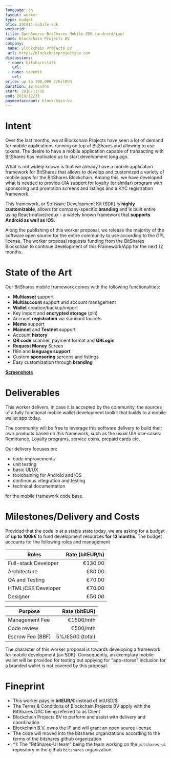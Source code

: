 ```yaml
---
language: en
layout: worker
type: budget
bfid: 201811-mobile-sdk
workerid:
title: OpenSource BitShares Mobile SDK (android/ios)
name: Blockchain Projects BV
company:
 name: Blockchain Projects BV
 url: http://blockchainprojectsbv.com
discussions:
 - name: bitsharestalk
   url:
 - name: steemit
   url:
price: up to 100,000 €/bitEUR
duration: 12 months
start: 2018/11/15
end: 2019/12/31
paymentaccount: blockchain-bv
---
```


# Intent

Over the last months, we at Blockchain Projects have seen a lot of demand for mobile applications running on top of
BitShares and allowing to use tokens. The desire to have a mobile application capable of transacting with BitShares has
motivated us to start development long ago.

What is not widely known is that we already have a mobile application framework for BitShares that allows to develop and
customized a variety of mobile apps for the BitShares Blockchain. Among this, we have developed what is needed to
provide UIA support for loyalty (or similar) program with sponsoring and promotion screens and listings and a KYC
registration framework.

This framework, or Software Development Kit (SDK) is **highly customizable**, allows for company-specific **branding**
and is built entire using React-native/redux - a widely known framework that **supports Android as well as iOS**.

Along the publishing of this worker proposal, we release the majority of the software open source for the entire
community to use according to the GPL license. The worker proposal requests funding from the BitShares Blockchain to
continue development of this Framework/App for the next 12 months.

# State of the Art

Our BitShares mobile framework comes with the following functionalities:

* **Multiasset** support
* **Multiaccount** support and account management
* **Wallet** creation/backup/import
* Key import and **encrypted storage** (pin)
* Account **registration** via standard faucets
* **Memo** support
* **Mainnet** and **Testnet** support
* Account **history**
* **QR code** scanner, payment format and **QRLogin**
* **Request Money** Screen
* I18n and **language support**
* Custom **sponsoring** screens and listings
* Easy customization through **branding**

**[Screenshots](2018-10-mobile-sdk/)**

# Deliverables

This worker delivers, in case it is accepted by the community, the sources of a fully functional mobile wallet
development toolkit that builds to a mobile wallet app today.

The community will be free to leverage this software delivery to build their own products based on this framework, such
as the usual UIA use-cases: Remittance, Loyalty programs, service coins, prepaid cards etc.

Our delivery focuses on:
* code improvements
* unit testing
* basic UI/UX
* toolchaining for Android and iOS
* continuous integration and testing
* technical documentation

for the mobile framework code base.

# Milestones/Delivery and Costs

Provided that the code is at a stable state today, we are asking for a budget of **up to 100k€** to fund development
resources **for 12 months**. The budget accounts for the following roles and management

| Roles                          | Rate (bitEUR/h)  | 
| ------------------------------ | ---------------: | 
| Full-stack Developer           | €130.00          | 
| Architecture                   | €80.00           | 
| QA and Testing                 | €70.00           | 
| HTML/CSS Developer             | €70.00           | 
| Designer                       | €50.00           | 

| Purpose                        | Rate (bitEUR)    | 
| ------------------------------ | ---------------: | 
| Management Fee                 | €1500/mth        | 
| Code review                    |  €500/mth        | 
| Escrow Fee (BBF)               | 5%/€500 (total)  |

The character of this worker proposal is towards developing a framework for mobile development (an SDK).
Consequently, an exemplary mobile wallet will be provided for testing but applying for "app-stores" inclusion for
a branded wallet is not covered by this proposal.

# Fineprint

* This worker pays in **bitEUR/€** instead of bitUSD/$
* The Terms & Conditions of Blockchain Projects BV apply with the BitShares DAC being referred to as Client
* Blockchain Projects BV to perform and assist with delivery and coordination
* Blockchain B.V. owns the IP and will grant an open source license
* The code will moved into the bitshares organizations according to the terms of the bitshares github organization
* ^1: The "BitShares-UI team" being the team working on the `bitshares-ui` repository in the github `bitshares` organization.
